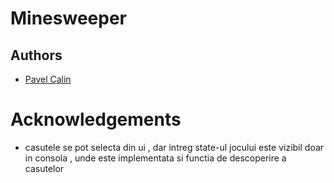 
# Minesweeper





## Authors

- [Pavel Calin](https://github.com/CalinPavel)


# Acknowledgements

- casutele se pot selecta din ui , dar intreg state-ul jocului este vizibil doar in consola , unde este implementata si functia de descoperire a casutelor